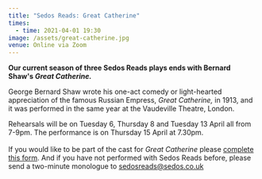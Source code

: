 ```yaml
---
title: "Sedos Reads: Great Catherine"
times:
  - time: 2021-04-01 19:30
image: /assets/great-catherine.jpg
venue: Online via Zoom
---
```

**Our current season of three Sedos Reads plays ends with Bernard Shaw's *Great Catherine.*** 

George Bernard Shaw wrote his one-act comedy or light-hearted appreciation of the famous Russian Empress, *Great Catherine,* in 1913, and it was performed in the same year at the Vaudeville Theatre, London.

Rehearsals will be on Tuesday 6, Thursday 8 and Tuesday 13 April all from 7-9pm. The performance is on Thursday 15 April at 7.30pm. \
\
If you would like to be part of the cast for *Great Catherine* please [complete this form](https://docs.google.com/forms/d/1md_rrg0hXjMRlhQfQlW03T6xRekOzDiEgHdRZ7NqaPk/viewform?gxids=7628&edit_requested=true). And if you have not performed with Sedos Reads before, please send a two-minute monologue to [sedosreads@sedos.co.uk](mailto:sedosreads.co.uk)